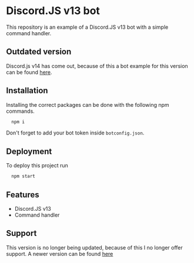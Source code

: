 
# Discord.JS v13 bot

This repository is an example of a Discord.JS v13 bot with a simple command handler. 

## Outdated version
Discord.js v14 has come out, because of this a bot example for this version can be found [here](https://github.com/JaimyTuin223/discord.js-v14-bot).


## Installation

Installing the correct packages can be done with the following npm commands.

```bash
  npm i
```
Don't forget to add your bot token inside `botconfig.json`.
    
## Deployment

To deploy this project run

```bash
  npm start
```


## Features

- Discord.JS v13
- Command handler


## Support

This version is no longer being updated, because of this I no longer offer support. A newer version can be found [here](https://github.com/JaimyTuin223/discord.js-v14-bot)

